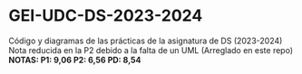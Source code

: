 # GEI-UDC-DS-2023-2024
Código y diagramas de las prácticas de la asignatura de DS (2023-2024)
Nota reducida en la P2 debido a la falta de un UML (Arreglado en este repo)
**NOTAS:   P1: 9,06  P2: 6,56  PD: 8,54**

